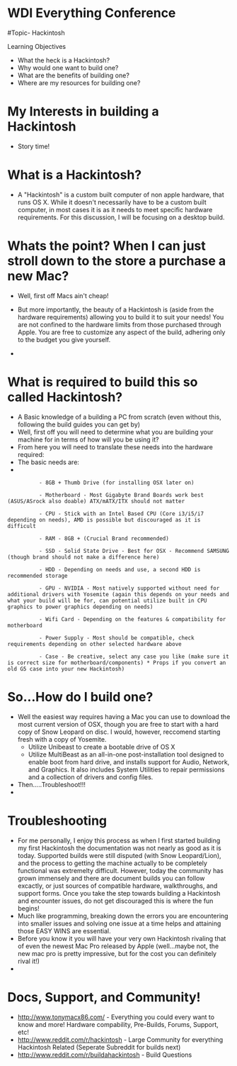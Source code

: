 # WDI Everything Conference

#Topic- Hackintosh

Learning Objectives

- What the heck is a Hackintosh?
- Why would one want to build one?
- What are the benefits of building one?
- Where are my resources for building one?

# My Interests in building a Hackintosh
- Story time!

# What is a Hackintosh?
- A "Hackintosh" is a custom built computer of non apple hardware, that runs OS X. While it doesn't necessarily have to be a
custom built computer, in most cases it is as it needs to meet specific hardware requirements. For this discussion, I will be focusing on a desktop build. 

# Whats the point? When I can just stroll down to the store a purchase a new Mac? 
- Well, first off Macs ain't cheap! 
- But more importantly, the beauty of a Hackintosh is (aside from the hardware requirements) allowing you to build it to suit your needs! You are not confined to the hardware limits from those purchased through Apple. You are free to customize any aspect of the build, adhering only to the budget you give yourself. 

- 
# What is required to build this so called Hackintosh?
- A Basic knowledge of a building a PC from scratch (even without this, following the build guides you can get by) 
- Well, first off you will need to determine what you are building your machine for in terms of how will you be using it?
- From here you will need to translate these needs into the hardware required: 
- The basic needs are:
- 

              - 8GB + Thumb Drive (for installing OSX later on)
            
              - Motherboard - Most Gigabyte Brand Boards work best (ASUS/ASrock also doable) ATX/mATX/ITX should not matter
             
              - CPU - Stick with an Intel Based CPU (Core i3/i5/i7 depending on needs), AMD is possible but discouraged as it is difficult
              
              - RAM - 8GB + (Crucial Brand recommended) 
              
              - SSD - Solid State Drive - Best for OSX - Recommend SAMSUNG (though brand should not make a difference here)
              
              - HDD - Depending on needs and use, a second HDD is recommended storage
              
              - GPU - NVIDIA - Most natively supported without need for additional drivers with Yosemite (again this depends on your needs and what your build will be for, can potential utilize built in CPU graphics to power graphics depending on needs)
              
              - Wifi Card - Depending on the features & compatibility for motherboard 
              
              - Power Supply - Most should be compatible, check requirements depending on other selected hardware above 
              
              - Case - Be creative, select any case you like (make sure it is correct size for motherboard/components) * Props if you convert an old G5 case into your new Hackintosh)


# So...How do I build one? 
- Well the easiest way requires having a Mac you can use to download the most current version of OSX, though you are free to start with a hard copy of Snow Leopard on disc. I would, however, reccomend starting fresh with a copy of Yosemite.
  - Utilize Unibeast to create a bootable drive of OS X
  - Utilize MultiBeast as an all-in-one post-installation tool designed to enable boot from hard drive, and installs support for Audio, Network, and Graphics. It also includes System Utilities to repair permissions and a collection of drivers and config files.
- Then.....Troubleshoot!!!
- 
# Troubleshooting
- For me personally, I enjoy this process as when I first started building my first Hackintosh the documentation was not nearly as good as it is today. Supported builds were still disputed (with Snow Leopard/Lion), and the process to getting the machine actually to be completely functional was extremelty difficult. However, today the community has grown immensely and there are document builds you can follow excactly, or just sources of compatible hardware, walkthroughs, and support forms. Once you take the step towards building a Hackintosh and encounter issues, do not get discouraged this is where the fun begins! 
- Much like programming, breaking down the errors you are encountering into smaller issues and solving one issue at a time helps and attaining those EASY WINS are essential. 
- Before you know it you will have your very own Hackintosh rivaling that of even the newest Mac Pro released by Apple (well...maybe not, the new mac pro is pretty impressive, but for the cost you can definitely rival it!) 
- 
# Docs, Support, and Community!
- http://www.tonymacx86.com/ - Everything you could every want to know and more! Hardware compability, Pre-Builds, Forums, Support, etc! 
- http://www.reddit.com/r/hackintosh - Large Community for everything Hackintosh Related (Seperate Subreddit for builds next)
- http://www.reddit.com/r/buildahackintosh - Build Questions 

